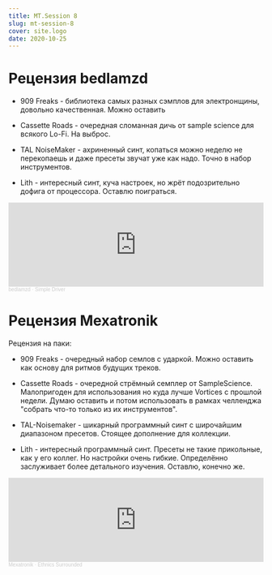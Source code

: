 ```yaml
---
title: MT.Session 8
slug: mt-session-8
cover: site.logo
date: 2020-10-25
---
```

# Рецензия bedlamzd

* 909 Freaks  - библиотека самых разных сэмплов для электронщины, довольно качественная. Можно оставить

* Cassette Roads - очередная сломанная дичь от sample science для всякого Lo-Fi. На выброс.

* TAL NoiseMaker - ахриненный синт, копаться можно неделю не перекопаешь и даже пресеты звучат уже как надо. Точно в набор инструментов.

* Lith - интересный синт, куча настроек, но жрёт подозрительно дофига от процессора. Оставлю поиграться.

<iframe width="100%" height="166" scrolling="no" frameborder="no" allow="autoplay" src="https://w.soundcloud.com/player/?url=https%3A//api.soundcloud.com/tracks/921565684&color=%23ff5500&auto_play=false&hide_related=false&show_comments=true&show_user=true&show_reposts=false&show_teaser=true"></iframe><div style="font-size: 10px; color: #cccccc;line-break: anywhere;word-break: normal;overflow: hidden;white-space: nowrap;text-overflow: ellipsis; font-family: Interstate,Lucida Grande,Lucida Sans Unicode,Lucida Sans,Garuda,Verdana,Tahoma,sans-serif;font-weight: 100;"><a href="https://soundcloud.com/bedlamzd" title="bedlamzd" target="_blank" style="color: #cccccc; text-decoration: none;">bedlamzd</a> · <a href="https://soundcloud.com/bedlamzd/simple-driver" title="Simple Driver" target="_blank" style="color: #cccccc; text-decoration: none;">Simple Driver</a></div>

# Рецензия Mexatronik

Рецензия на паки:

* 909 Freaks - очередный набор семлов с ударкой. Можно оставить как основу для ритмов будущих треков.

* Cassette Roads - очередной стрёмный семплер от SampleScience. Малопригоден для использования но куда лучше Vortices с прошлой недели. Думаю оставить и потом использовать в рамках челленджа "собрать что-то только из их инструментов".

* TAL-Noisemaker - шикарный программный синт с широчайшим диапазоном пресетов. Стоящее дополнение для коллекции.

* Lith - интересный программный синт. Пресеты не такие прикольные, как у его коллег. Но настройки очень гибкие. Определённо заслуживает более детального изучения. Оставлю, конечно же.

<iframe width="100%" height="166" scrolling="no" frameborder="no" allow="autoplay" src="https://w.soundcloud.com/player/?url=https%3A//api.soundcloud.com/tracks/921550384&color=%23ff5500&auto_play=false&hide_related=false&show_comments=true&show_user=true&show_reposts=false&show_teaser=true"></iframe><div style="font-size: 10px; color: #cccccc;line-break: anywhere;word-break: normal;overflow: hidden;white-space: nowrap;text-overflow: ellipsis; font-family: Interstate,Lucida Grande,Lucida Sans Unicode,Lucida Sans,Garuda,Verdana,Tahoma,sans-serif;font-weight: 100;"><a href="https://soundcloud.com/red_monk" title="Mexatronik" target="_blank" style="color: #cccccc; text-decoration: none;">Mexatronik</a> · <a href="https://soundcloud.com/red_monk/ethnics-surrounded" title="Ethnics Surrounded" target="_blank" style="color: #cccccc; text-decoration: none;">Ethnics Surrounded</a></div>

